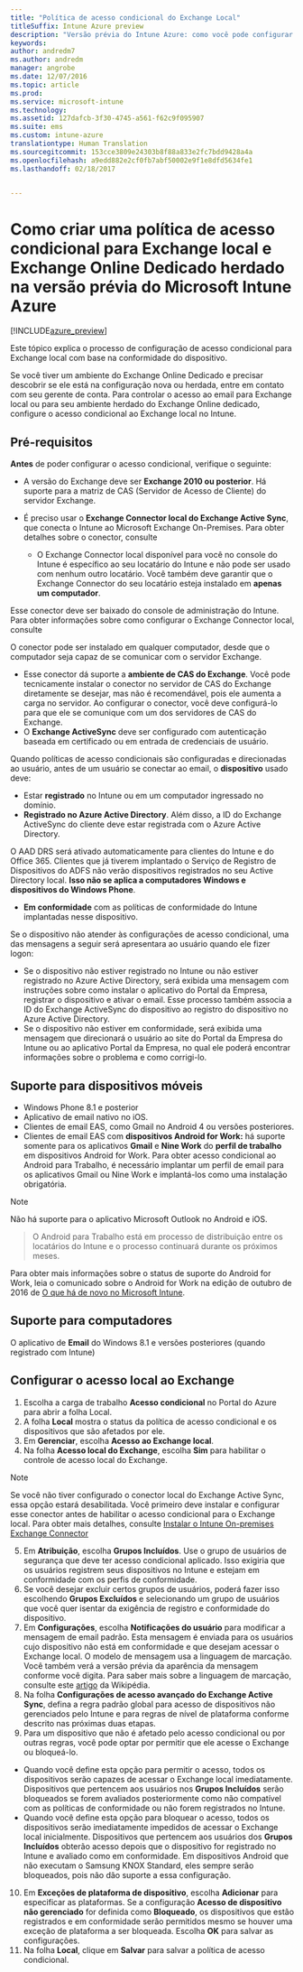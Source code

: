 ```yaml
---
title: "Política de acesso condicional do Exchange Local"
titleSuffix: Intune Azure preview
description: "Versão prévia do Intune Azure: como você pode configurar o acesso condicional local do Exchange e o Exchange Online Dedicado herdado no Intune"
keywords: 
author: andredm7
ms.author: andredm
manager: angrobe
ms.date: 12/07/2016
ms.topic: article
ms.prod: 
ms.service: microsoft-intune
ms.technology: 
ms.assetid: 127dafcb-3f30-4745-a561-f62c9f095907
ms.suite: ems
ms.custom: intune-azure
translationtype: Human Translation
ms.sourcegitcommit: 153cce3809e24303b8f88a833e2fc7bdd9428a4a
ms.openlocfilehash: a9edd882e2cf0fb7abf50002e9f1e8dfd5634fe1
ms.lasthandoff: 02/18/2017


---
```


# <a name="how-to-create-a-conditional-access-policy-for-exchange-on-premises-and-legacy-exchange-online-dedicated-in-microsoft-intune-azure-preview"></a>Como criar uma política de acesso condicional para Exchange local e Exchange Online Dedicado herdado na versão prévia do Microsoft Intune Azure


[!INCLUDE[azure_preview](../includes/azure_preview.md)]

Este tópico explica o processo de configuração de acesso condicional para Exchange local com base na conformidade do dispositivo.

Se você tiver um ambiente do Exchange Online Dedicado e precisar descobrir se ele está na configuração nova ou herdada, entre em contato com seu gerente de conta. Para controlar o acesso ao email para Exchange local ou para seu ambiente herdado do Exchange Online dedicado, configure o acesso condicional ao Exchange local no Intune.

## <a name="prerequisites"></a>Pré-requisitos

**Antes** de poder configurar o acesso condicional, verifique o seguinte:

- A versão do Exchange deve ser **Exchange 2010 ou posterior**. Há suporte para a matriz de CAS (Servidor de Acesso de Cliente) do servidor Exchange.
- É preciso usar o **Exchange Connector local do Exchange Active Sync**, que conecta o Intune ao Microsoft Exchange On-Premises. Para obter detalhes sobre o conector, consulte <link>

  - O Exchange Connector local disponível para você no console do Intune é específico ao seu locatário do Intune e não pode ser usado com nenhum outro locatário. Você também deve garantir que o Exchange Connector do seu locatário esteja instalado em **apenas um computador**.

Esse conector deve ser baixado do console de administração do Intune. Para obter informações sobre como configurar o Exchange Connector local, consulte <link to new topic>

O conector pode ser instalado em qualquer computador, desde que o computador seja capaz de se comunicar com o servidor Exchange.

- Esse conector dá suporte a **ambiente de CAS do Exchange**. Você pode tecnicamente instalar o conector no servidor de CAS do Exchange diretamente se desejar, mas não é recomendável, pois ele aumenta a carga no servidor. Ao configurar o conector, você deve configurá-lo para que ele se comunique com um dos servidores de CAS do Exchange.
- O **Exchange ActiveSync** deve ser configurado com autenticação baseada em certificado ou em entrada de credenciais de usuário.

Quando políticas de acesso condicionais são configuradas e direcionadas ao usuário, antes de um usuário se conectar ao email, o **dispositivo** usado deve:

- Estar **registrado** no Intune ou em um computador ingressado no domínio.
- **Registrado no Azure Active Directory**. Além disso, a ID do Exchange ActiveSync do cliente deve estar registrada com o Azure Active Directory.

O AAD DRS será ativado automaticamente para clientes do Intune e do Office 365. Clientes que já tiverem implantado o Serviço de Registro de Dispositivos do ADFS não verão dispositivos registrados no seu Active Directory local. **Isso não se aplica a computadores Windows e dispositivos do Windows Phone**.

- **Em conformidade** com as políticas de conformidade do Intune implantadas nesse dispositivo.

Se o dispositivo não atender às configurações de acesso condicional, uma das mensagens a seguir será apresentara ao usuário quando ele fizer logon:

- Se o dispositivo não estiver registrado no Intune ou não estiver registrado no Azure Active Directory, será exibida uma mensagem com instruções sobre como instalar o aplicativo do Portal da Empresa, registrar o dispositivo e ativar o email. Esse processo também associa a ID do Exchange ActiveSync do dispositivo ao registro do dispositivo no Azure Active Directory.
- Se o dispositivo não estiver em conformidade, será exibida uma mensagem que direcionará o usuário ao site do Portal da Empresa do Intune ou ao aplicativo Portal da Empresa, no qual ele poderá encontrar informações sobre o problema e como corrigi-lo.

## <a name="support-for-mobile-devices"></a>Suporte para dispositivos móveis

- Windows Phone 8.1 e posterior
- Aplicativo de email nativo no iOS.
- Clientes de email EAS, como Gmail no Android 4 ou versões posteriores.
- Clientes de email EAS com **dispositivos Android for Work:** há suporte somente para os aplicativos **Gmail** e **Nine Work** do **perfil de trabalho** em dispositivos Android for Work. Para obter acesso condicional ao Android para Trabalho, é necessário implantar um perfil de email para os aplicativos Gmail ou Nine Work e implantá-los como uma instalação obrigatória.

>[!NOTE]
>Não há suporte para o aplicativo Microsoft Outlook no Android e iOS.

> O Android para Trabalho está em processo de distribuição entre os locatários do Intune e o processo continuará durante os próximos meses.

Para obter mais informações sobre o status de suporte do Android for Work, leia o comunicado sobre o Android for Work na edição de outubro de 2016 de [O que há de novo no Microsoft Intune](https://docs.microsoft.com/en-us/intune/whats-new/whats-new-archive#october-2016).

## <a name="support-for-pcs"></a>Suporte para computadores

O aplicativo de **Email** do Windows 8.1 e versões posteriores (quando registrado com Intune)


## <a name="configure-exchange-on-premises-access"></a>Configurar o acesso local ao Exchange

1. Escolha a carga de trabalho **Acesso condicional** no Portal do Azure para abrir a folha Local.
2. A folha **Local** mostra o status da política de acesso condicional e os dispositivos que são afetados por ele.
3. Em **Gerenciar**, escolha **Acesso ao Exchange local**.
4. Na folha **Acesso local do Exchange**, escolha **Sim** para habilitar o controle de acesso local do Exchange.

  >[!NOTE]
  >Se você não tiver configurado o conector local do Exchange Active Sync, essa opção estará desabilitada.  Você primeiro deve instalar e configurar esse conector antes de habilitar o acesso condicional para o Exchange local. Para obter mais detalhes, consulte [Instalar o Intune On-premises Exchange Connector](install-intune-on-premises-exchange-connector.md)

5. Em **Atribuição**, escolha **Grupos Incluídos**.  Use o grupo de usuários de segurança que deve ter acesso condicional aplicado.  Isso exigiria que os usuários registrem seus dispositivos no Intune e estejam em conformidade com os perfis de conformidade.
6. Se você desejar excluir certos grupos de usuários, poderá fazer isso escolhendo **Grupos Excluídos** e selecionando um grupo de usuários que você quer isentar da exigência de registro e conformidade do dispositivo.
7. Em **Configurações**, escolha **Notificações do usuário** para modificar a mensagem de email padrão. Esta mensagem é enviada para os usuários cujo dispositivo não está em conformidade e que desejam acessar o Exchange local. O modelo de mensagem usa a linguagem de marcação.  Você também verá a versão prévia da aparência da mensagem conforme você digita. Para saber mais sobre a linguagem de marcação, consulte este [artigo](https://en.wikipedia.org/wiki/Markup_language) da Wikipédia.
8. Na folha **Configurações de acesso avançado do Exchange Active Sync**, defina a regra padrão global para acesso de dispositivos não gerenciados pelo Intune e para regras de nível de plataforma conforme descrito nas próximas duas etapas.
9. Para um dispositivo que não é afetado pelo acesso condicional ou por outras regras, você pode optar por permitir que ele acesse o Exchange ou bloqueá-lo.
  - Quando você define esta opção para permitir o acesso, todos os dispositivos serão capazes de acessar o Exchange local imediatamente.  Dispositivos que pertencem aos usuários nos **Grupos Incluídos** serão bloqueados se forem avaliados posteriormente como não compatível com as políticas de conformidade ou não forem registrados no Intune.
  - Quando você define esta opção para bloquear o acesso, todos os dispositivos serão imediatamente impedidos de acessar o Exchange local inicialmente.  Dispositivos que pertencem aos usuários dos **Grupos Incluídos** obterão acesso depois que o dispositivo for registrado no Intune e avaliado como em conformidade. Em dispositivos Android que não executam o Samsung KNOX Standard, eles sempre serão bloqueados, pois não dão suporte a essa configuração.
10. Em **Exceções de plataforma de dispositivo**, escolha **Adicionar** para especificar as plataformas. Se a configuração **Acesso de dispositivo não gerenciado** for definida como **Bloqueado**, os dispositivos que estão registrados e em conformidade serão permitidos mesmo se houver uma exceção de plataforma a ser bloqueada. Escolha **OK** para salvar as configurações.
11. Na folha **Local**, clique em **Salvar** para salvar a política de acesso condicional.

